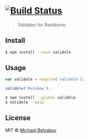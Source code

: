 #  [![Build Status](https://secure.travis-ci.org/mabel/validole.png?branch=master)](http://travis-ci.org/mabel/validole)

> Validator for Backbone.


## Install

```sh
$ npm install --save validole
```


## Usage

```js
var validole = require('validole');

validole('Rainbow');
```

```sh
$ npm install --global validole
$ validole --help
```


## License

MIT © [Michael Belyakov](http://yababay.ru)
